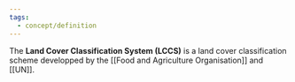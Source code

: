 ```yaml
---
tags:
  - concept/definition
---
```

The **Land Cover Classification System (LCCS)** is a land cover classification scheme developped by the [[Food and Agriculture Organisation]] and [[UN]].